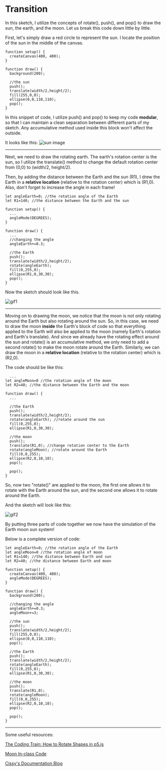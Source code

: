 # Transition 

In this sketch, I utilize the concepts of rotate(), push(), and pop() to draw the sun, the earth, and the moon. Let us break this code down little by little.

First, let's simply draw a red circle to represent the sun. I locate the position of the sun in the middle of the canvas. 
```
function setup() {
  createCanvas(400, 400);
}

function draw() {
  background(200);

  //the sun
  push();
  translate(width/2,height/2);
  fill(255,0,0);
  ellipse(0,0,110,110);
  pop();
}
```
In this snippet of code, I utilize push() and pop() to keep my code **modular**, so that I can maintain a clean separation between different parts of my sketch. Any accumulative method used inside this block won't affect the outside. 

It looks like this:
![sun image](assets/sun.png)

---
Next, we need to draw the rotating earth. The earth's rotation center is the sun, so I utilize the translate() method to change the default rotation center from (0,0) to (width/2, height/2). 

Then, by adding the distance between the Earth and the sun (R1), I drew the Earth in a **relative location** (relative to the rotation center) which is (R1,0). Also, don't forget to increase the angle in each frame!

```
let angleEarth=0; //the rotation angle of the Earth
let R1=140; //the distance between the Earth and the sun

function setup() {
  ...
  angleMode(DEGREES);
}

function draw() {
  ...
  //changing the angle
  angleEarth+=0.3;

  //the Earth
  push();
  translate(width/2,height/2);
  rotate(angleEarth);
  fill(0,255,0);
  ellipse(R1,0,30,30);
  pop();
}
```
Now the sketch should look like this.

![gif1](assets/1gif.gif)

---
Moving on to drawing the moon, we notice that the moon is not only rotating around the Earth but also rotating around the sun. So, in this case, we need to draw the moon **inside** the Earth's block of code so that everything applied to the Earth will also be applied to the moon (namely Earth's rotation and Earth's translate). And since we already have the rotating effect around the sun and rotate() is an accumulative method, we only need to add a second rotate() to make the moon rotate around the Earth. Similarly, we can draw the moon in a **relative location** (relative to the rotation center) which is (R2,0).

The code should be like this:

```
  ...
let angleMoon=0 //the rotation angle of the moon
let R2=40; //the distance between the Earth and the moon

function draw() {
  ...
  
  //the Earth
  push();
  translate(width/2,height/2);
  rotate(angleEarth); //rotate around the sun
  fill(0,255,0);
  ellipse(R1,0,30,30);
  
  //the moon
  push();
  translate(R1,0); //change rotation center to the Earth
  rotate(angleMoon); //rotate around the Earth
  fill(0,0,255);
  ellipse(R2,0,10,10);
  pop();
  
  pop();
}

``` 

So, now two "rotate()" are applied to the moon, the first one allows it to rotate with the Earth around the sun, and the second one allows it to rotate around the Earth. 

And the sketch will look like this:

![gif2](assets/2gif.gif)

By putting three parts of code together we now have the simulation of the Earth moon sun system!

Below is a complete version of code:
```
let angleEarth=0; //the rotation angle of the Earth
let angleMoon=0 //the rotation angle of moon
let R1=140; //the distance between Earth and sun
let R2=40; //the distance between Earth and moon

function setup() {
  createCanvas(400, 400);
  angleMode(DEGREES);
}

function draw() {
  background(200);
  
  //changing the angle
  angleEarth+=0.3;
  angleMoon+=3;
  
  //the sun
  push();
  translate(width/2,height/2);
  fill(255,0,0);
  ellipse(0,0,110,110);
  pop();
  
  //the Earth
  push();
  translate(width/2,height/2);
  rotate(angleEarth);
  fill(0,255,0);
  ellipse(R1,0,30,30);
  
  //the moon
  push();
  translate(R1,0); 
  rotate(angleMoon);
  fill(0,0,255);
  ellipse(R2,0,10,10);
  pop();
  
  pop();
}
```

---

Some useful resources:

[The Coding Train: How to Rotate Shapes in p5.js ](https://www.youtube.com/watch?v=o9sgjuh-CBM)

[Moon In-class Code ](https://docs.google.com/document/d/1wVgNnDL-d_hH8ji6M8qRQM7UM7lOLXyWpolm_IP2edo/edit?usp=sharing)

[Cissy's Documentation Blog](https://wp.nyu.edu/cissyxie/category/creative-coding-lab/)






